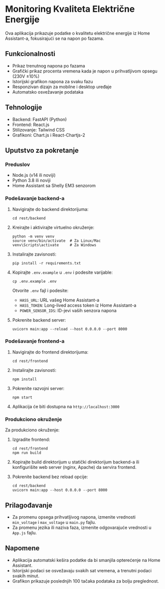 # Monitoring Kvaliteta Električne Energije

Ova aplikacija prikazuje podatke o kvalitetu električne energije iz Home Assistant-a, fokusirajući se na napon po fazama.

## Funkcionalnosti

- Prikaz trenutnog napona po fazama
- Grafički prikaz procenta vremena kada je napon u prihvatljivom opsegu (230V ±10%)
- Istorijski grafikon napona za svaku fazu
- Responzivan dizajn za mobilne i desktop uređaje
- Automatsko osvežavanje podataka

## Tehnologije

- Backend: FastAPI (Python)
- Frontend: React.js
- Stilizovanje: Tailwind CSS
- Grafikoni: Chart.js i React-Chartjs-2

## Uputstvo za pokretanje

### Preduslov

- Node.js (v14 ili noviji)
- Python 3.8 ili noviji
- Home Assistant sa Shelly EM3 senzorom

### Podešavanje backend-a

1. Navigirajte do backend direktorijuma:
   ```
   cd rest/backend
   ```

2. Kreirajte i aktivirajte virtuelno okruženje:
   ```
   python -m venv venv
   source venv/bin/activate  # Za Linux/Mac
   venv\Scripts\activate     # Za Windows
   ```

3. Instalirajte zavisnosti:
   ```
   pip install -r requirements.txt
   ```

4. Kopirajte `.env.example` u `.env` i podesite varijable:
   ```
   cp .env.example .env
   ```
   
   Otvorite `.env` fajl i podesite:
   - `HASS_URL`: URL vašeg Home Assistant-a
   - `HASS_TOKEN`: Long-lived access token iz Home Assistant-a
   - `POWER_SENSOR_IDS`: ID-jevi vaših senzora napona

5. Pokrenite backend server:
   ```
   uvicorn main:app --reload --host 0.0.0.0 --port 8000
   ```

### Podešavanje frontend-a

1. Navigirajte do frontend direktorijuma:
   ```
   cd rest/frontend
   ```

2. Instalirajte zavisnosti:
   ```
   npm install
   ```

3. Pokrenite razvojni server:
   ```
   npm start
   ```

4. Aplikacija će biti dostupna na `http://localhost:3000`

### Produkciono okruženje

Za produkciono okruženje:

1. Izgradite frontend:
   ```
   cd rest/frontend
   npm run build
   ```

2. Kopirajte build direktorijum u statički direktorijum backend-a ili konfigurišite web server (nginx, Apache) da servira frontend.

3. Pokrenite backend bez reload opcije:
   ```
   cd rest/backend
   uvicorn main:app --host 0.0.0.0 --port 8000
   ```

## Prilagođavanje

- Za promenu opsega prihvatljivog napona, izmenite vrednosti `min_voltage` i `max_voltage` u `main.py` fajlu.
- Za promenu jezika ili naziva faza, izmenite odgovarajuće vrednosti u `App.js` fajlu.

## Napomene

- Aplikacija automatski keširа podatke da bi smanjila opterećenje na Home Assistant.
- Istorijski podaci se osvežavaju svakih sat vremena, a trenutni podaci svakih minut.
- Grafikon prikazuje poslednjih 100 tačaka podataka za bolju preglednost. 
